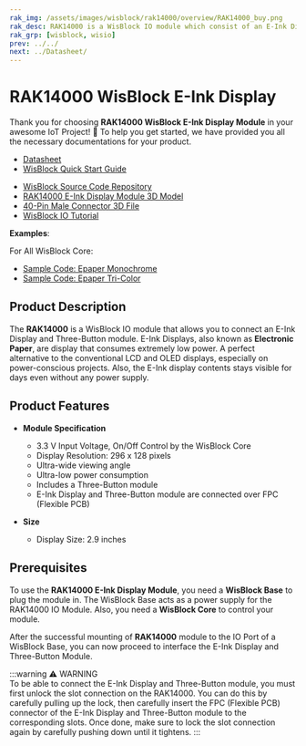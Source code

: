 ```yaml
---
rak_img: /assets/images/wisblock/rak14000/overview/RAK14000_buy.png
rak_desc: RAK14000 is a WisBlock IO module which consist of an E-Ink Display and Three-Button Module.
rak_grp: [wisblock, wisio]
prev: ../../
next: ../Datasheet/
---
```


# RAK14000 WisBlock E-Ink Display

Thank you for choosing **RAK14000 WisBlock E-Ink Display Module** in your awesome IoT Project! 🎉 To help you get started, we have provided you all the necessary documentations for your product.

* [Datasheet](../Datasheet/)
* <a href="../../Quickstart/" target="_blank">WisBlock Quick Start Guide</a>
<!---* [WisBlock Quick Start Guide](../../Quickstart/)-->
* [WisBlock Source Code Repository](https://github.com/RAKWireless/WisBlock/)
* [RAK14000 E-Ink Display Module 3D Model](https://downloads.rakwireless.com/3D_File/WisBlock/3D_RAK14000.stp)
* [40-Pin Male Connector 3D File](https://downloads.rakwireless.com/3D_File/Accessory/WisConnector/M40S1003K6M.stp)
* [WisBlock IO Tutorial](/Knowledge-Hub/Learn/WisBlock-IO-Tutorial/)

**Examples**: 

For All WisBlock Core:

* [Sample Code: Epaper Monochrome](https://github.com/RAKWireless/WisBlock/tree/master/examples/common/IO/RAK14000-Epaper-Monochrome)
* [Sample Code: Epaper Tri-Color](https://github.com/RAKWireless/WisBlock/tree/master/examples/common/IO/RAK14000-Epaper-TriColor)

## Product Description

The **RAK14000** is a WisBlock IO module that allows you to connect an E-Ink Display and Three-Button module. E-Ink Displays, also known as **Electronic Paper**, are display that consumes extremely low power. A perfect alternative to the conventional LCD and OLED displays, especially on power-conscious projects. Also, the E-Ink display contents stays visible for days even without any power supply.

## Product Features  

* **Module Specification**
    * 3.3&nbsp;V Input Voltage, On/Off Control by the WisBlock Core
    * Display Resolution: 296 x 128 pixels
    * Ultra-wide viewing angle
    * Ultra-low power consumption
    * Includes a Three-Button module
    * E-Ink Display and Three-Button module are connected over FPC (Flexible PCB)
  
* **Size**
    * Display Size: 2.9 inches

## Prerequisites  
  
To use the **RAK14000 E-Ink Display Module**, you need a **WisBlock Base** to plug the module in. The WisBlock Base acts as a power supply for the RAK14000 IO Module. Also, you need a **WisBlock Core** to control your module. 
  
After the successful mounting of **RAK14000** module to the IO Port of a WisBlock Base, you can now proceed to interface the E-Ink Display and Three-Button Module.  


:::warning ⚠️ WARNING    
To be able to connect the E-Ink Display and Three-Button module, you must first unlock the slot connection on the RAK14000. You can do this by carefully pulling up the lock, then carefully insert the FPC (Flexible PCB) connector of the E-Ink Display and Three-Button module to the corresponding slots. Once done, make sure to lock the slot connection again by carefully pushing down until it tightens.
:::